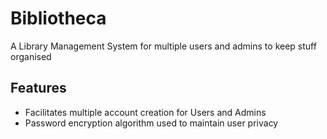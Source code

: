 # Bibliotheca
A Library Management System for multiple users and admins to keep stuff organised

## Features

* Facilitates multiple account creation for Users and Admins
* Password encryption algorithm used to maintain user privacy
